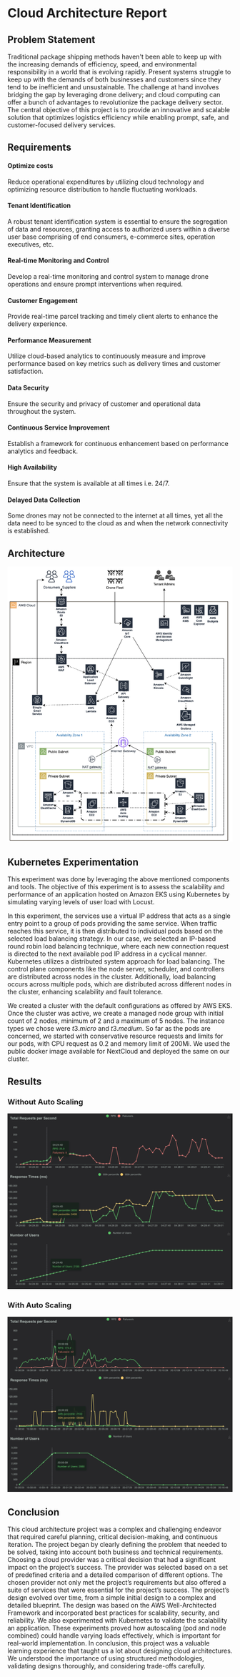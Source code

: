 # Cloud Architecture Report

## Problem Statement
Traditional package shipping methods haven't been able to keep up with the increasing demands of efficiency, speed, and environmental responsibility in a world that is evolving rapidly. Present systems struggle to keep up with the demands of both businesses and customers since they tend to be inefficient and unsustainable. The challenge at hand involves bridging the gap by leveraging drone delivery; and cloud computing can offer a bunch of advantages to revolutionize the package delivery sector. The central objective of this project is to provide an innovative and scalable solution that optimizes logistics efficiency while enabling prompt, safe, and customer-focused delivery services.

## Requirements

#### Optimize costs
Reduce operational expenditures by utilizing cloud technology and optimizing resource distribution
to handle fluctuating workloads.

#### Tenant Identification
A robust tenant identification system is essential to ensure the segregation of data and resources,
granting access to authorized users within a diverse user base comprising of end consumers, e-commerce sites, operation executives, etc.

#### Real-time Monitoring and Control
Develop a real-time monitoring and control system to manage drone operations and ensure prompt
interventions when required.

#### Customer Engagement
Provide real-time parcel tracking and timely client alerts to enhance the delivery experience.

#### Performance Measurement
Utilize cloud-based analytics to continuously measure and improve performance based on key
metrics such as delivery times and customer satisfaction.

#### Data Security
Ensure the security and privacy of customer and operational data throughout the system.

#### Continuous Service Improvement
Establish a framework for continuous enhancement based on performance analytics and feedback.

#### High Availability
Ensure that the system is available at all times i.e. 24/7.

#### Delayed Data Collection
Some drones may not be connected to the internet at all times, yet all the data need to be synced
to the cloud as and when the network connectivity is established.


## Architecture 

![Architecture](./images/architecture.png)

## Kubernetes Experimentation

This experiment was done by leveraging the above mentioned components and tools. The objective of this experiment is to assess the scalability and performance of an application hosted on Amazon EKS using Kubernetes by simulating varying levels of user load with Locust.

In this experiment, the services use a virtual IP address that acts as a single entry point to a group of pods providing the same service. When traffic reaches this service, it is then distributed to individual pods based on the selected load balancing strategy. In our case, we selected an IP-based round robin load balancing technique, where each new connection request is directed to the next available pod IP address in a cyclical manner. Kubernetes utilizes a distributed system approach for load balancing. The control plane components like the node server, scheduler, and controllers are distributed across nodes in the cluster. Additionally, load balancing occurs across multiple pods, which are distributed across different nodes in the cluster, enhancing scalability and fault tolerance.

We created a cluster with the default configurations as offered by AWS EKS. Once the cluster was active, we create a managed node group with initial count of 2 nodes, minimum of 2 and a maximum of 5 nodes. The instance types we chose were $t3.micro$ and $t3.medium$. So far as the pods are concerned, we started with conservative resource requests and limits for our pods, with CPU request as 0.2 and memory limit of 200Mi. We used the public docker image available for NextCloud and deployed the same on our cluster.

## Results

### Without Auto Scaling
![R1](./images/exp1_results.png)

### With Auto Scaling
![R1](./images/exp2_results.png)

## Conclusion

This cloud architecture project was a complex and challenging endeavor that required careful planning, critical decision-making, and continuous iteration. The project began by clearly defining the problem that needed
to be solved, taking into account both business and technical requirements. Choosing a cloud provider was
a critical decision that had a significant impact on the project’s success. The provider was selected based on
a set of predefined criteria and a detailed comparison of different options. The chosen provider not only met
the project’s requirements but also offered a suite of services that were essential for the project’s success.
The project’s design evolved over time, from a simple initial design to a complex and detailed blueprint.
The design was based on the AWS Well-Architected Framework and incorporated best practices for scalability, security, and reliability. We also experimented with Kubernetes to validate the scalability an application.
These experiments proved how autoscaling (pod and node combined) could handle varying loads effectively,
which is important for real-world implementation.
In conclusion, this project was a valuable learning experience that taught us a lot about designing cloud
architectures. We understood the importance of using structured methodologies, validating designs thoroughly, and considering trade-offs carefully.
